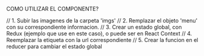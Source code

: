 COMO UTILIZAR EL COMPONENTE? 

// 1. Subir las imagenes de la carpeta 'imgs'
// 2. Remplazar el objeto 'menu' con su correspondiente informacion. 
// 3. Crear un estado global, con Redux (ejemplo que use en este caso), o puede ser en React Context
// 4. Reemplazar la etiqueta <A> con la url correspondiente
// 5. Crear la funcion en el reducer para cambiar el estado global
